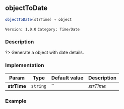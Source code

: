## objectToDate 
  ```javascript
 objectToDate(strTime) ⇒ object 
``` 

 ` Version: 1.0.0 ` 
` Category: Time/Date ` 

### Description 

?> Generate a object with date details. 

### Implementation 

| Param | Type | Default value | Description | 
| --- | --- | --- | --- | 
| **strTime** | `string` | `` | _strTime_ | 

### Example 

 ```javascript 
  
 ```  

